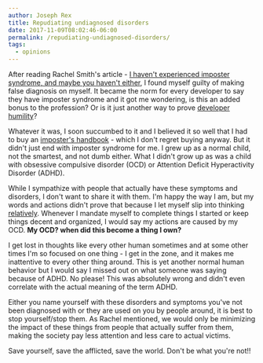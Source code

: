 ```yaml
---
author: Joseph Rex
title: Repudiating undiagnosed disorders
date: 2017-11-09T08:02:46-06:00
permalink: /repudiating-undiagnosed-disorders/
tags:
  - opinions
---
```

After reading Rachel Smith's article - [I haven't experienced imposter syndrome, and maybe you haven't either](https://rachsmith.com/2017/i-dont-have-imposter-syndrome), I found myself guilty of making false diagnosis on myself. It became the norm for every developer to say they have imposter syndrome and it got me wondering, is this an added bonus to the profession? Or is it just another way to prove [developer humility](https://medium.com/javascript-scene/junior-developer-for-life-is-for-suckers-921f7de0e7ce)?
<!--more-->

Whatever it was, I soon succumbed to it and I believed it so well that I had to buy an [imposter's handbook][3] - which I don't regret buying anyway. But it didn't just end with imposter syndrome for me. I grew up as a normal child, not the smartest, and not dumb either. What I didn't grow up as was a child with obsessive compulsive disorder (OCD) or Attention Deficit Hyperactivity Disorder (ADHD).

While I sympathize with people that actually have these symptoms and disorders, I don't want to share it with them. I'm happy the way I am, but my words and actions didn't prove that because I let myself slip into thinking [relatively][4]. Whenever I mandate myself to complete things I started or keep things decent and organized, I would say my actions are caused by my OCD. **My OCD? when did this become a thing I own?**

I get lost in thoughts like every other human sometimes and at some other times I'm so focused on one thing - I get in the zone, and it makes me inattentive to every other thing around. This is yet another normal human behavior but I would say I missed out on what someone was saying because of ADHD. No please! This was absolutely wrong and didn't even correlate with the actual meaning of the term ADHD.

Either you name yourself with these disorders and symptoms you've not been diagnosed with or they are used on you by people around, it is best to stop yourself/stop them. As Rachel mentioned, we would only be minimizing the impact of these things from people that actually suffer from them, making the society pay less attention and less care to actual victims.

Save yourself, save the afflicted, save the world. Don't be what you're not!!

[1]: https://rachsmith.com/2017/i-dont-have-imposter-syndrome
[2]: https://medium.com/javascript-scene/junior-developer-for-life-is-for-suckers-921f7de0e7ce
[3]: https://bigmachine.io/products/the-imposters-handbook/
[4]: https://josephrex.me/relative-and-absolute-thinkers/
